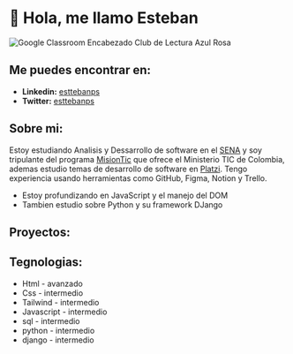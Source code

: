 # **👋 Hola, me llamo Esteban**

![Google Classroom Encabezado Club de Lectura Azul   Rosa ](https://user-images.githubusercontent.com/86686071/182452453-a8a0565e-cf06-4c8e-a0d1-de74801766c6.png)

## Me puedes encontrar en:
- **Linkedin:** [esttebanps](http://www.linkedin.com/in/esttebanps "esttebanps") 
- **Twitter:** [esttebanps](https://twitter.com/esttebanps "esttebanps")

## Sobre mi:
Estoy estudiando Analisis y Dessarrollo de software en el [SENA](http://oferta.senasofiaplus.edu.co/sofia-oferta/ "SENA") y soy tripulante del programa [MisionTic](https://www.misiontic2022.gov.co/portal/ "MisionTic") que ofrece el Ministerio TIC de Colombia, ademas estudio temas de desarrollo de software en [Platzi](http://platzi.com "Platzi"). Tengo experiencia usando herramientas como GitHub, Figma, Notion y Trello.

- Estoy profundizando en JavaScript y el manejo del DOM
- Tambien estudio sobre Python y su framework DJango

## Proyectos:


## Tegnologias:

- Html - avanzado
- Css - intermedio
- Tailwind - intermedio
- Javascript - intermedio
- sql - intermedio
- python - intermedio
- django - intermedio



<!---
esttebanps/esttebanps is a ✨ special ✨ repository because its `README.md` (this file) appears on your GitHub profile.
You can click the Preview link to take a look at your changes.
--->
